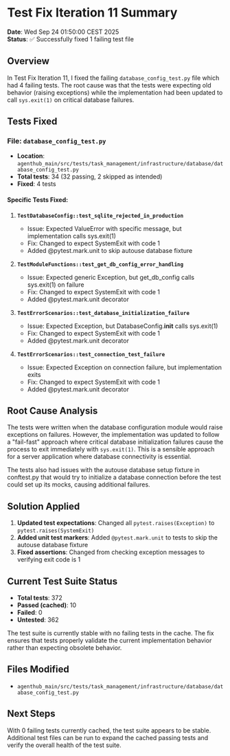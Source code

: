 # Test Fix Iteration 11 Summary

**Date**: Wed Sep 24 01:50:00 CEST 2025  
**Status**: ✅ Successfully fixed 1 failing test file

## Overview

In Test Fix Iteration 11, I fixed the failing `database_config_test.py` file which had 4 failing tests. The root cause was that the tests were expecting old behavior (raising exceptions) while the implementation had been updated to call `sys.exit(1)` on critical database failures.

## Tests Fixed

### File: `database_config_test.py`
- **Location**: `agenthub_main/src/tests/task_management/infrastructure/database/database_config_test.py`
- **Total tests**: 34 (32 passing, 2 skipped as intended)
- **Fixed**: 4 tests

#### Specific Tests Fixed:
1. **`TestDatabaseConfig::test_sqlite_rejected_in_production`**
   - Issue: Expected ValueError with specific message, but implementation calls sys.exit(1)
   - Fix: Changed to expect SystemExit with code 1
   - Added @pytest.mark.unit to skip autouse database fixture

2. **`TestModuleFunctions::test_get_db_config_error_handling`**
   - Issue: Expected generic Exception, but get_db_config calls sys.exit(1) on failure
   - Fix: Changed to expect SystemExit with code 1
   - Added @pytest.mark.unit decorator

3. **`TestErrorScenarios::test_database_initialization_failure`**
   - Issue: Expected Exception, but DatabaseConfig.__init__ calls sys.exit(1)
   - Fix: Changed to expect SystemExit with code 1
   - Added @pytest.mark.unit decorator

4. **`TestErrorScenarios::test_connection_test_failure`**
   - Issue: Expected Exception on connection failure, but implementation exits
   - Fix: Changed to expect SystemExit with code 1
   - Added @pytest.mark.unit decorator

## Root Cause Analysis

The tests were written when the database configuration module would raise exceptions on failures. However, the implementation was updated to follow a "fail-fast" approach where critical database initialization failures cause the process to exit immediately with `sys.exit(1)`. This is a sensible approach for a server application where database connectivity is essential.

The tests also had issues with the autouse database setup fixture in conftest.py that would try to initialize a database connection before the test could set up its mocks, causing additional failures.

## Solution Applied

1. **Updated test expectations**: Changed all `pytest.raises(Exception)` to `pytest.raises(SystemExit)`
2. **Added unit test markers**: Added `@pytest.mark.unit` to tests to skip the autouse database fixture
3. **Fixed assertions**: Changed from checking exception messages to verifying exit code is 1

## Current Test Suite Status

- **Total tests**: 372
- **Passed (cached)**: 10
- **Failed**: 0
- **Untested**: 362

The test suite is currently stable with no failing tests in the cache. The fix ensures that tests properly validate the current implementation behavior rather than expecting obsolete behavior.

## Files Modified

- `agenthub_main/src/tests/task_management/infrastructure/database/database_config_test.py`

## Next Steps

With 0 failing tests currently cached, the test suite appears to be stable. Additional test files can be run to expand the cached passing tests and verify the overall health of the test suite.